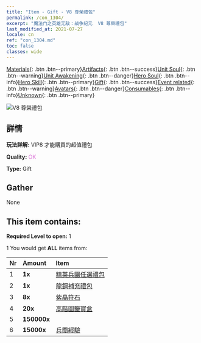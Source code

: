 ```yaml
---
title: "Item - Gift - V8 尊榮禮包"
permalink: /con_1304/
excerpt: "魔法门之英雄无敌：战争纪元  V8 尊榮禮包"
last_modified_at: 2021-07-27
locale: cn
ref: "con_1304.md"
toc: false
classes: wide
---
```

 [Materials](/ItemsCN/){: .btn .btn--primary}[Artifacts](/ItemsCN/Artifacts/){: .btn .btn--success}[Unit Soul](/ItemsCN/UnitSoul/){: .btn .btn--warning}[Unit Awakening](/ItemsCN/UnitAwakening/){: .btn .btn--danger}[Hero Soul](/ItemsCN/HeroSoul/){: .btn .btn--info}[Hero Skill](/ItemsCN/HeroSkill/){: .btn .btn--primary}[Gift](/ItemsCN/Gift/){: .btn .btn--success}[Event related](/ItemsCN/Events/){: .btn .btn--warning}[Avatars](/ItemsCN/Avatars/){: .btn .btn--danger}[Consumables](/ItemsCN/Consumables/){: .btn .btn--info}[Unknown](/ItemsCN/Unknown/){: .btn .btn--primary}

 ![V8 尊榮禮包](/images/t/i_905008.png)

## 詳情
 **玩法詳解:** VIP8 才能購買的超值禮包

 **Quality:** <span style="color: #DA70D6">OK</span>

 **Type:** Gift

## Gather

  None

## This item contains:

 **Required Level to open:** 1

 1 You would get **ALL** items  from:

  | Nr | Amount |     Item    |
  |:---|:-------|:------------|
  | 1 |  **1x** | [精英兵團任選禮包](/cn/Items/con_1318/) |  | 
  | 2 |  **1x** | [龍鋼補充禮包](/cn/Items/con_1316/) |  | 
  | 3 |  **8x** | [紫晶符石](/cn/Items/con_720/) |  | 
  | 4 |  **20x** | [高階圖鑒寶盒](/cn/Items/con_776/) |  | 
  | 5 |  **150000x** | <i class="fas fa-coins"/> |  | 
  | 6 |  **15000x** | [兵團經驗](/cn/Items/con_902/) |  | 
